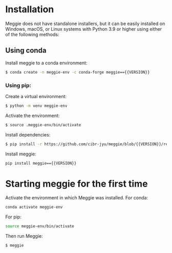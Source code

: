 # Installation

Meggie does not have standalone installers, but it can be easily installed on Windows, macOS, or Linux systems with Python 3.9 or higher using either of the following methods:
  
## Using conda

Install meggie to a conda environment:
```bash
$ conda create -n meggie-env -c conda-forge meggie=={{VERSION}}
```
  
### Using pip:

Create a virtual environment:
```bash
$ python -m venv meggie-env
```
Activate the environment:
```bash
$ source .meggie-env/bin/activate
```
Install dependencies:
```bash
$ pip install -r https://github.com/cibr-jyu/meggie/blob/{{VERSION}}/requirements.txt
```
Install meggie:
```bash
pip install meggie=={{VERSION}}
```
# Starting meggie for the first time
Activate the environment in which Meggie was installed. For conda:
```bash
conda activate meggie-env
```
For pip:
```bash
source meggie-env/bin/activate
```
Then run Meggie:
```bash
$ meggie
```
